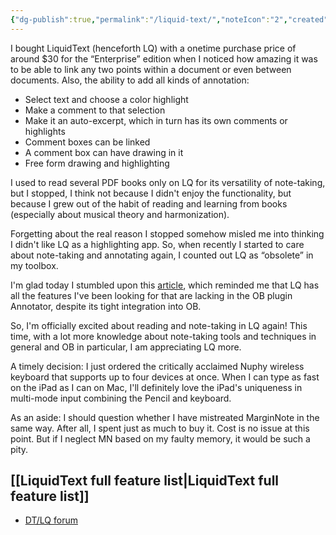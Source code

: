 ```yaml
---
{"dg-publish":true,"permalink":"/liquid-text/","noteIcon":"2","created":"","updated":""}
---
```


I bought LiquidText (henceforth LQ) with a onetime purchase price of around $30 for the “Enterprise” edition when I noticed how amazing it was to be able to link any two points within a document or even between documents. Also, the ability to add all kinds of annotation: 
- Select text and choose a color highlight
- Make a comment to that selection
- Make it an auto-excerpt, which in turn has its own comments or highlights 
- Comment boxes can be linked
- A comment box can have drawing in it
- Free form drawing and highlighting

I used to read several PDF books only on LQ for its versatility of note-taking, but I stopped, I think not because I didn't enjoy the functionality, but because I grew out of the habit of reading and learning from books (especially about musical theory and harmonization).

Forgetting about the real reason I stopped somehow misled me into thinking I didn't like LQ as a highlighting app. So, when recently I started to care about note-taking and annotating again, I counted out LQ as “obsolete” in my toolbox.

I'm glad today I stumbled upon this [article](https://leancrew.com/all-this/2020/05/highlighting-with-highlights-and-liquidtext/), which reminded me that LQ has all the features I've been looking for that are lacking in the OB plugin Annotator, despite its tight integration into OB.

So, I'm officially excited about reading and note-taking in LQ again! This time, with a lot more knowledge about note-taking tools and techniques in general and OB in particular, I am appreciating LQ more.

A timely decision: I just ordered the critically acclaimed Nuphy wireless keyboard that supports up to four devices at once. When I can type as fast on the iPad as I can on Mac, I'll definitely love the iPad's uniqueness in multi-mode input combining the Pencil and keyboard.

As an aside: I should question whether I have mistreated MarginNote in the same way. After all, I spent just as much to buy it. Cost is no issue at this point. But if I neglect MN based on my faulty memory, it would be such a pity.

## [[LiquidText full feature list\|LiquidText full feature list]]

- [DT/LQ forum](https://www.google.com/search?q=define+trifecta)

